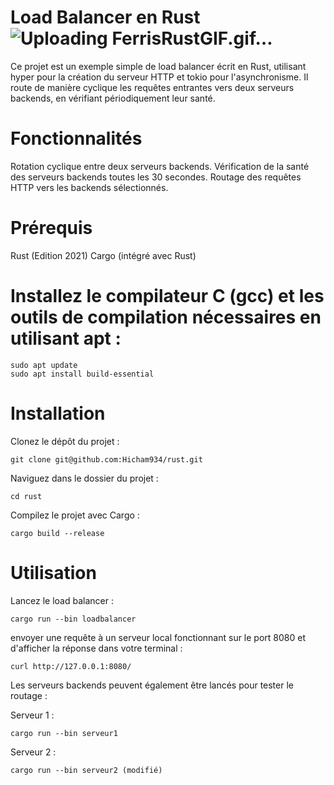 # Load Balancer en Rust ![Uploading FerrisRustGIF.gif…]()

Ce projet est un exemple simple de load balancer écrit en Rust, utilisant hyper pour la création du serveur HTTP et tokio pour l'asynchronisme. Il route de manière cyclique les requêtes entrantes vers deux serveurs backends, en vérifiant périodiquement leur santé.

# Fonctionnalités
Rotation cyclique entre deux serveurs backends.
Vérification de la santé des serveurs backends toutes les 30 secondes.
Routage des requêtes HTTP vers les backends sélectionnés.

# Prérequis
Rust (Edition 2021)
Cargo (intégré avec Rust)

# Installez le compilateur C (gcc) et les outils de compilation nécessaires en utilisant apt :
```
sudo apt update
sudo apt install build-essential
```


# Installation
Clonez le dépôt du projet :
```
git clone git@github.com:Hicham934/rust.git
```
Naviguez dans le dossier du projet :
```
cd rust
```

Compilez le projet avec Cargo :
```
cargo build --release
```

# Utilisation
Lancez le load balancer :
```
cargo run --bin loadbalancer
```

envoyer une requête à un serveur local fonctionnant sur le port 8080 et d'afficher la réponse dans votre terminal : 
```
curl http://127.0.0.1:8080/
```
Les serveurs backends peuvent également être lancés pour tester le routage :

Serveur 1 :
```
cargo run --bin serveur1
```

Serveur 2 :
```
cargo run --bin serveur2 (modifié)
```



